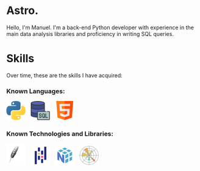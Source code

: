 # Astro.
<p>
Hello, I'm Manuel. I'm a back-end Python developer with experience in the main data analysis libraries and proficiency in writing SQL queries.
</p>

# Skills
<p>
Over time, these are the skills I have acquired:
</p>

<h3>Known Languages:</h3>
<img src="./python.png" alt="Python" width="50" style="margin-right: 10px;">
<img src="./sql.png" alt="SQL" width="50" style="margin-right: 10px;">
<img src="./html.png" alt="HTML" width="50" style="margin-right: 10px;">

<h3>Known Technologies and Libraries:</h3>
<img src="./tkinter_image.png" alt="Tkinter" width="50" style="margin-right: 10px;">
<img src="./pandas.png" alt="Pandas" width="50" style="margin-right: 10px;">
<img src="./numpy.png" alt="NumPy" width="50" style="margin-right: 10px;">
<img src="./matplotlib.png" alt="Matplotlib" width="50" style="margin-right: 10px;">

